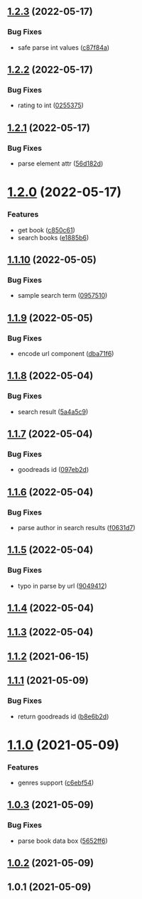 ## [1.2.3](https://github.com/shakogegia/goodreads-parser/compare/1.2.2...1.2.3) (2022-05-17)


### Bug Fixes

* safe parse int values ([c87f84a](https://github.com/shakogegia/goodreads-parser/commit/c87f84a83fb1ce82268df6841ecaf20a4694112c))

## [1.2.2](https://github.com/shakogegia/goodreads-parser/compare/1.2.1...1.2.2) (2022-05-17)


### Bug Fixes

* rating to int ([0255375](https://github.com/shakogegia/goodreads-parser/commit/025537509eb23b5ddb8641623e748aaff341b267))

## [1.2.1](https://github.com/shakogegia/goodreads-parser/compare/1.2.0...1.2.1) (2022-05-17)


### Bug Fixes

* parse element attr ([56d182d](https://github.com/shakogegia/goodreads-parser/commit/56d182d065eb9b09562310376dcd0b3063a073b8))

# [1.2.0](https://github.com/shakogegia/goodreads-parser/compare/1.1.10...1.2.0) (2022-05-17)


### Features

* get book ([c850c61](https://github.com/shakogegia/goodreads-parser/commit/c850c61ca2e8053cd456f279ebd5552d3e3ac22e))
* search books ([e1885b6](https://github.com/shakogegia/goodreads-parser/commit/e1885b666535666f06e0560455ab10c1878a26c3))

## [1.1.10](https://github.com/shakogegia/goodreads-parser/compare/1.1.9...1.1.10) (2022-05-05)


### Bug Fixes

* sample search term ([0957510](https://github.com/shakogegia/goodreads-parser/commit/0957510c30337a693d3d2c9dc996ab2312798a61))

## [1.1.9](https://github.com/shakogegia/goodreads-parser/compare/1.1.8...1.1.9) (2022-05-05)


### Bug Fixes

* encode url component ([dba71f6](https://github.com/shakogegia/goodreads-parser/commit/dba71f64b8b461027e8ee8c19e4d611be2d51ca5))

## [1.1.8](https://github.com/shakogegia/goodreads-parser/compare/1.1.7...1.1.8) (2022-05-04)


### Bug Fixes

* search result ([5a4a5c9](https://github.com/shakogegia/goodreads-parser/commit/5a4a5c9713065734c5399d471ba54e7f5971ded2))

## [1.1.7](https://github.com/shakogegia/goodreads-parser/compare/1.1.6...1.1.7) (2022-05-04)


### Bug Fixes

* goodreads id ([097eb2d](https://github.com/shakogegia/goodreads-parser/commit/097eb2d85a7fff8633afc20e4a23dbdde32cc654))

## [1.1.6](https://github.com/shakogegia/goodreads-parser/compare/1.1.5...1.1.6) (2022-05-04)


### Bug Fixes

* parse author in search results ([f0631d7](https://github.com/shakogegia/goodreads-parser/commit/f0631d769a57d17bdaf06e8ef7503777a505ce40))

## [1.1.5](https://github.com/shakogegia/goodreads-parser/compare/1.1.4...1.1.5) (2022-05-04)


### Bug Fixes

* typo in parse by url ([9049412](https://github.com/shakogegia/goodreads-parser/commit/90494128bb0a58c996c0730417d7bbbc3b7fd8ba))

## [1.1.4](https://github.com/shakogegia/goodreads-parser/compare/1.1.3...1.1.4) (2022-05-04)

## [1.1.3](https://github.com/shakogegia/goodreads-parser/compare/1.1.2...1.1.3) (2022-05-04)

## [1.1.2](https://github.com/shakogegia/goodreads-parser/compare/1.1.1...1.1.2) (2021-06-15)

## [1.1.1](https://github.com/shakogegia/goodreads-parser/compare/1.1.0...1.1.1) (2021-05-09)


### Bug Fixes

* return goodreads id ([b8e6b2d](https://github.com/shakogegia/goodreads-parser/commit/b8e6b2d63fde773164e40d7534331c0dcc25b17f))

# [1.1.0](https://github.com/shakogegia/goodreads-parser/compare/1.0.3...1.1.0) (2021-05-09)


### Features

* genres support ([c6ebf54](https://github.com/shakogegia/goodreads-parser/commit/c6ebf5470c1cacfba086d70943cd0563a1246a67))

## [1.0.3](https://github.com/shakogegia/goodreads-parser/compare/1.0.2...1.0.3) (2021-05-09)


### Bug Fixes

* parse book data box ([5652ff6](https://github.com/shakogegia/goodreads-parser/commit/5652ff61b179b514a29961431d22e41eb34ec059))

## [1.0.2](https://github.com/shakogegia/goodreads-parser/compare/1.0.1...1.0.2) (2021-05-09)

## 1.0.1 (2021-05-09)

